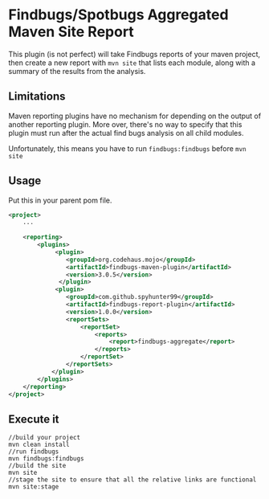 # Findbugs/Spotbugs Aggregated Maven Site Report

This plugin (is not perfect) will take Findbugs reports of your maven project, then create a new report with `mvn site`
that lists each module, along with a summary of the results from the analysis.

## Limitations

Maven reporting plugins have no mechanism for depending on the output of another reporting plugin. More over, there's 
no way to specify that this plugin must run after the actual find bugs analysis on all child modules.

Unfortunately, this means you have to run `findbugs:findbugs` before `mvn site`


## Usage

Put this in your parent pom file.

````xml
<project>
	...
	
	<reporting>
        <plugins>
             <plugin>
				<groupId>org.codehaus.mojo</groupId>
				<artifactId>findbugs-maven-plugin</artifactId>
				<version>3.0.5</version>
			  </plugin>
             <plugin>
                <groupId>com.github.spyhunter99</groupId>
                <artifactId>findbugs-report-plugin</artifactId>
                <version>1.0.0</version>
                <reportSets>
                    <reportSet>
                        <reports>
                            <report>findbugs-aggregate</report>
                        </reports>
                    </reportSet>
                </reportSets>
            </plugin>
        </plugins>
    </reporting>
</project>
````

## Execute it

````
//build your project
mvn clean install
//run findbugs
mvn findbugs:findbugs
//build the site
mvn site
//stage the site to ensure that all the relative links are functional
mvn site:stage
````